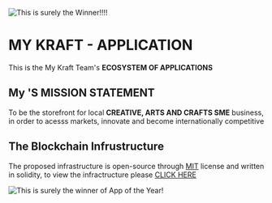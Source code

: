 ![This is surely the Winner!!!!](/https://github.com/Mokete/My-Kraft/blob/5ba5017a5f968ff503cd143c07286e117fcf9f84/images/Home%20PAge2.png "Best Storefront on the Planet")

# MY KRAFT - APPLICATION
This is the My Kraft Team's **ECOSYSTEM OF APPLICATIONS**

## My 'S MISSION STATEMENT
To be the storefront for local **CREATIVE, ARTS AND CRAFTS SME** business, in order to acesss markets, innovate and become internationally competitive

## The Blockchain Infrustructure
The proposed infrastructure is open-source through [MIT](https://opensource.org/licenses/MIT) license and written in solidity, to view the infractructure please [CLICK HERE](https://github.com/rishav4101/eth-supplychain-dapp)

![This is surely the winner of App of the Year!](/images/dapp.png "Best Storefront on the Planet")
